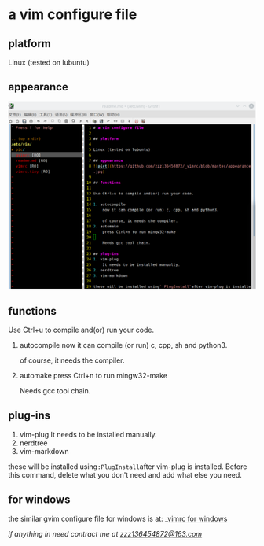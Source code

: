 # a vim configure file

## platform

Linux (tested on lubuntu)

## appearance
![pict](https://github.com/zzz136454872/vimrc_for_ubuntu/blob/master/pic/apperance.png)

## functions 

Use Ctrl+u to compile and(or) run your code. 

1. autocompile
    now it can compile (or run) c, cpp, sh and python3. 

    of course, it needs the compiler. 
2. automake
    press Ctrl+n to run mingw32-make

    Needs gcc tool chain. 

## plug-ins 
1. vim-plug 
    It needs to be installed manually. 
2. nerdtree
3. vim-markdown 

these will be installed using`:PlugInstall`after vim-plug is installed.
Before this command, delete what you don't need and add what else you need. 

## for windows
the similar gvim configure file for windows is at:
[_vimrc for windows](https://github.com/zzz136454872/_vimrc)

*if anything in need contract me at [zzz136454872@163.com](zzz136454872@163.com)*

